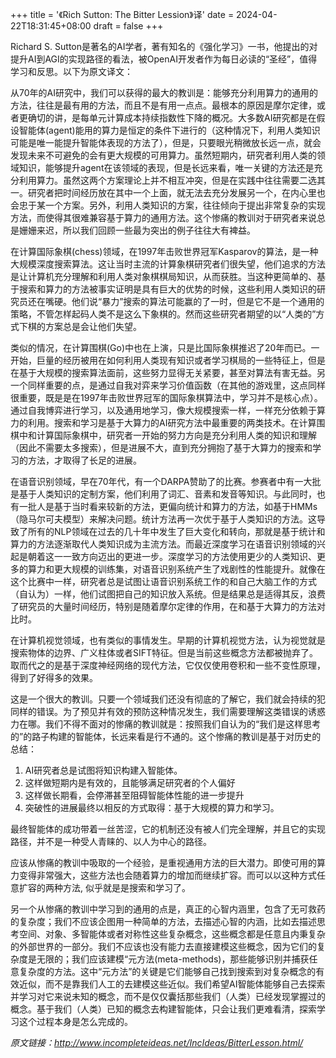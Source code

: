 +++
title = '《Rich Sutton: The Bitter Lession》译'
date = 2024-04-22T18:31:45+08:00
draft = false
+++

Richard S. Sutton是著名的AI学者，著有知名的《强化学习》一书，他提出的对提升AI到AGI的实现路径的看法，被OpenAI开发者作为每日必读的“圣经”，值得学习和反思。以下为原文译文：

从70年的AI研究中，我们可以获得的最大的教训是：能够充分利用算力的通用的方法，往往是最有用的方法，而且不是有用一点点。最根本的原因是摩尔定律，或者更确切的讲，是每单元计算成本持续指数性下降的概况。大多数AI研究都是在假设智能体(agent)能用的算力是恒定的条件下进行的（这种情况下，利用人类知识可能是唯一能提升智能体表现的方法了），但是，只要眼光稍微放长远一点，就会发现未来不可避免的会有更大规模的可用算力。虽然短期内，研究者利用人类的领域知识，能够提升agent在该领域的表现，但是长远来看，唯一关键的方法还是充分利用算力。虽然这两个方案理论上并不相互冲突，但是在实践中往往需要二选其一。研究者把时间经历放在其中一个上面，就无法去充分发展另一个，在内心里也会忠于某一个方案。另外，利用人类知识的方案，往往倾向于提出非常复杂的实现方法，而使得其很难兼容基于算力的通用方法。这个惨痛的教训对于研究者来说总是姗姗来迟，所以我们回顾一些最为突出的例子往往大有裨益。

在计算国际象棋(chess)领域，在1997年击败世界冠军Kasparov的算法，是一种大规模深度搜索算法。这让当时主流的计算象棋研究者们很失望，他们追求的方法是让计算机充分理解和利用人类对象棋棋局知识，从而获胜。当这种更简单的、基于搜索和算力的方法被事实证明是具有巨大的优势的时候，这些利用人类知识的研究员还在嘴硬。他们说“暴力”搜索的算法可能赢的了一时，但是它不是一个通用的策略，不管怎样起码人类不是这么下象棋的。然而这些研究者期望的以“人类的”方式下棋的方案总是会让他们失望。

类似的情况，在计算围棋(Go)中也在上演，只是比国际象棋推迟了20年而已。一开始，巨量的经历被用在如何利用人类现有知识或者学习棋局的一些特征上，但是在基于大规模的搜索算法面前，这些努力显得无关紧要，甚至对算法有害无益。另一个同样重要的点，是通过自我对弈来学习价值函数（在其他的游戏里，这点同样很重要，既是是在1997年击败世界冠军的国际象棋算法中，学习并不是核心点）。通过自我博弈进行学习，以及通用地学习，像大规模搜索一样，一样充分依赖于算力的利用。搜索和学习是基于大算力的AI研究方法中最重要的两类技术。在计算围棋中和计算国际象棋中，研究者一开始的努力方向是充分利用人类的知识和理解（因此不需要太多搜索），但是进展不大，直到充分拥抱了基于大算力的搜索和学习的方法，才取得了长足的进展。

在语音识别领域，早在70年代，有一个DARPA赞助了的比赛。参赛者中有一大批是基于人类知识的定制方案，他们利用了词汇、音素和发音等知识。与此同时，也有一批人是基于当时看来较新的方法，更偏向统计和算力的方法，如基于HMMs（隐马尔可夫模型）来解决问题。统计方法再一次优于基于人类知识的方法。这导致了所有的NLP领域在过去的几十年中发生了巨大变化和转向，那就是基于统计和算力的方法逐渐取代人类知识成为主流方法。而最近深度学习在语音识别领域的兴起是朝着这一一致方向迈出的更进一步。深度学习的方法使用更少的人类知识、更多的算力和更大规模的训练集，对语音识别系统产生了戏剧性的性能提升。就像在这个比赛中一样，研究者总是试图让语音识别系统工作的和自己大脑工作的方式（自认为）一样，他们试图把自己的知识放入系统。但是结果总是适得其反，浪费了研究员的大量时间经历，特别是随着摩尔定律的作用，在和基于大算力的方法对比时。

在计算机视觉领域，也有类似的事情发生。早期的计算机视觉方法，认为视觉就是搜索物体的边界、广义柱体或者SIFT特征。但是当前这些概念方法都被抛弃了。取而代之的是基于深度神经网络的现代方法，它仅仅使用卷积和一些不变性原理，得到了好得多的效果。

这是一个很大的教训。只要一个领域我们还没有彻底的了解它，我们就会持续的犯同样的错误。为了预见并有效的预防这种情况发生，我们需要理解这类错误的诱惑力在哪。我们不得不面对的惨痛的教训就是：按照我们自认为的“我们是这样思考的”的路子构建的智能体，长远来看是行不通的。这个惨痛的教训是基于对历史的总结：

1. AI研究者总是试图将知识构建入智能体。
2. 这样做短期内是有效的，且能够满足研究者的个人偏好
3. 这样做长期看，会停滞甚至阻碍智能体性能的进一步提升
4. 突破性的进展最终以相反的方式取得：基于大规模的算力和学习。

最终智能体的成功带着一丝苦涩，它的机制还没有被人们完全理解，并且它的实现路径，并不是一种受人青睐的、以人为中心的路径。

应该从惨痛的教训中吸取的一个经验，是重视通用方法的巨大潜力。即使可用的算力变得非常强大，这些方法也会随着算力的增加而继续扩容。而可以以这种方式任意扩容的两种方法, 似乎就是是搜索和学习了。

另一个从惨痛的教训中学习到的通用的点是，真正的心智内涵里，包含了无可救药的复杂度；我们不应该企图用一种简单的方法，去描述心智的内涵，比如去描述思考空间、对象、多智能体或者对称性这些复杂概念，这些概念都是任意且内秉复杂的外部世界的一部分。我们不应该也没有能力去直接建模这些概念，因为它们的复杂度是无限的；我们应该建模“元方法(meta-methods)，那些能够识别并捕获任意复杂度的方法。这中“元方法”的关键是它们能够自己找到搜索到对复杂概念的有效近似，而不是靠我们人工的去建模这些近似。我们希望AI智能体能够自己去探索并学习对它来说未知的概念，而不是仅仅囊括那些我们（人类）已经发现掌握过的概念。基于我们（人类）已知的概念去构建智能体，只会让我们更难看清，探索学习这个过程本身是怎么完成的。

*原文链接：http://www.incompleteideas.net/IncIdeas/BitterLesson.html/*
